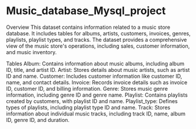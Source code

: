 # Music_database_Mysql_project
Overview
This dataset contains information related to a music store database. It includes tables for albums, artists, customers, invoices, genres, playlists, playlist types, and tracks.
The dataset provides a comprehensive view of the music store's operations, including sales, customer information, and music inventory.

Tables
Album: Contains information about music albums, including album ID, title, and artist ID.
Artist: Stores details about music artists, such as artist ID and name.
Customer: Includes customer information like customer ID, name, and contact details.
Invoice: Records invoice details such as invoice ID, customer ID, and billing information.
Genre: Stores music genre information, including genre ID and genre name.
Playlist: Contains playlists created by customers, with playlist ID and name.
Playlist_type: Defines types of playlists, including playlist type ID and name.
Track: Stores information about individual music tracks, including track ID, name, album ID, genre ID, and duration.
